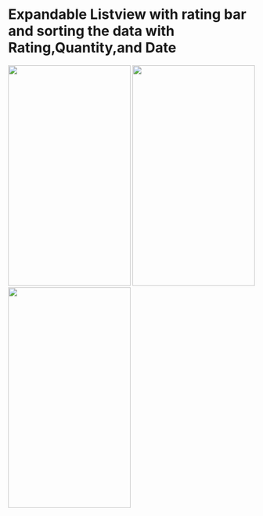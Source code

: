 # Expandable Listview with rating bar and sorting the data with Rating,Quantity,and Date



<img src="https://user-images.githubusercontent.com/16043212/100848934-d86ae900-34a7-11eb-97f9-b633e1ead1d3.png" width="250" height="450" />


<img src="https://user-images.githubusercontent.com/16043212/100848981-e6206e80-34a7-11eb-9197-2b386852c582.png" width="250" height="450" />


<img src="https://user-images.githubusercontent.com/16043212/100849004-eb7db900-34a7-11eb-9740-21d3fa7be54f.png" width="250" height="450" />


